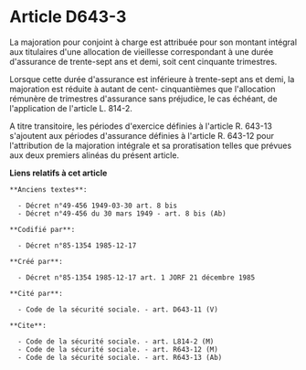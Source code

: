 # Article D643-3

La majoration pour conjoint à charge est attribuée pour son montant intégral aux titulaires d'une allocation de vieillesse
correspondant à une durée d'assurance de trente-sept ans et demi, soit cent cinquante trimestres.

Lorsque cette durée d'assurance est inférieure à trente-sept ans et demi, la majoration est réduite à autant de cent-
cinquantièmes que l'allocation rémunère de trimestres d'assurance sans préjudice, le cas échéant, de l'application de
l'article L. 814-2. 

A titre transitoire, les périodes d'exercice définies à l'article R. 643-13 s'ajoutent aux périodes d'assurance définies à
l'article R. 643-12 pour l'attribution de la majoration intégrale et sa proratisation telles que prévues aux deux premiers
alinéas du présent article.

**Liens relatifs à cet article**

	**Anciens textes**:

	  - Décret n°49-456 1949-03-30 art. 8 bis
	  - Décret n°49-456 du 30 mars 1949 - art. 8 bis (Ab)

	**Codifié par**:

	  - Décret n°85-1354 1985-12-17

	**Créé par**:

	  - Décret n°85-1354 1985-12-17 art. 1 JORF 21 décembre 1985

	**Cité par**:

	  - Code de la sécurité sociale. - art. D643-11 (V)

	**Cite**:

	  - Code de la sécurité sociale. - art. L814-2 (M)
	  - Code de la sécurité sociale. - art. R643-12 (M)
	  - Code de la sécurité sociale. - art. R643-13 (Ab)
